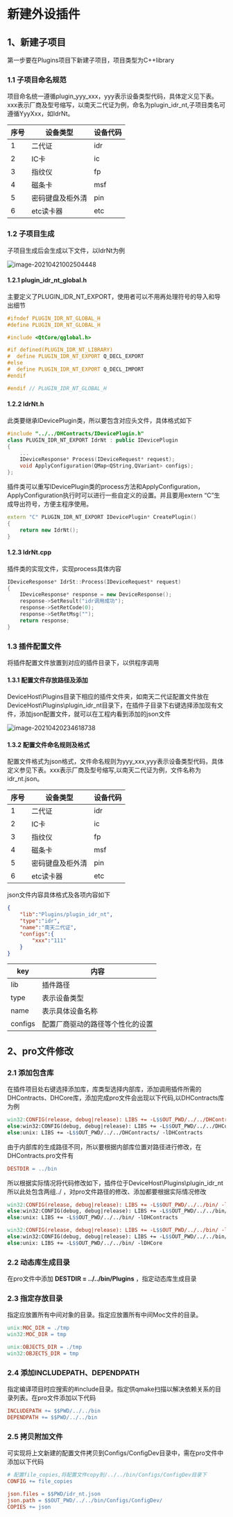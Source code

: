 # 新建外设插件

## 1、新建子项目

第一步要在Plugins项目下新建子项目，项目类型为C++library

### 1.1 子项目命名规范

项目命名统一遵循plugin_yyy_xxx，yyy表示设备类型代码，具体定义见下表。xxx表示厂商及型号缩写，以南天二代证为例，命名为plugin_idr_nt,子项目类名可遵循YyyXxx，如IdrNt。

| 序号 | 设备类型         | 设备代码 |
| ---- | ---------------- | -------- |
| 1    | 二代证           | idr      |
| 2    | IC卡             | ic       |
| 3    | 指纹仪           | fp       |
| 4    | 磁条卡           | msf      |
| 5    | 密码键盘及柜外清 | pin      |
| 6    | etc读卡器        | etc      |

### 1.2 子项目生成

子项目生成后会生成以下文件，以IdrNt为例

![image-20210421002504448](C:\Users\Lenovo\AppData\Roaming\Typora\typora-user-images\image-20210421002504448.png)

#### 1.2.1 plugin_idr_nt_global.h

主要定义了PLUGIN_IDR_NT_EXPORT，使用者可以不用再处理符号的导入和导出细节

``` c++
#ifndef PLUGIN_IDR_NT_GLOBAL_H
#define PLUGIN_IDR_NT_GLOBAL_H

#include <QtCore/qglobal.h>

#if defined(PLUGIN_IDR_NT_LIBRARY)
#  define PLUGIN_IDR_NT_EXPORT Q_DECL_EXPORT
#else
#  define PLUGIN_IDR_NT_EXPORT Q_DECL_IMPORT
#endif

#endif // PLUGIN_IDR_NT_GLOBAL_H

```

#### 1.2.2 IdrNt.h

此类要继承IDevicePlugin类，所以要包含对应头文件，具体格式如下

```c++
#include "../../DHContracts/IDevicePlugin.h"
class PLUGIN_IDR_NT_EXPORT IdrNt : public IDevicePlugin
{
	...
    IDeviceResponse* Process(IDeviceRequest* request);
    void ApplyConfiguration(QMap<QString,QVariant> configs);
};
```

插件类可以重写IDevicePlugin类的process方法和ApplyConfiguration，ApplyConfiguration执行时可以进行一些自定义的设置。并且要用extern “C”生成导出符号，方便主程序使用。

``` c++
extern "C" PLUGIN_IDR_NT_EXPORT IDevicePlugin* CreatePlugin()
{
    return new IdrNt();
}

```

#### 1.2.3 IdrNt.cpp

插件类的实现文件，实现process具体内容

``` c++
IDeviceResponse* IdrSt::Process(IDeviceRequest* request)
{
    IDeviceResponse* response = new DeviceResponse();
    response->SetResult("idr调用成功");
    response->SetRetCode(0);
    response->SetRetMsg("");
    return response;
}

```

### 1.3 插件配置文件

将插件配置文件放置到对应的插件目录下，以供程序调用

#### 1.3.1 配置文件存放路径及添加

DeviceHost\Plugins目录下相应的插件文件夹，如南天二代证配置文件放在DeviceHost\Plugins\plugin_idr_nt目录下，在插件子目录下右键选择添加现有文件，添加json配置文件，就可以在工程内看到添加的json文件

![image-20210420234618738](C:\Users\Lenovo\AppData\Roaming\Typora\typora-user-images\image-20210420234618738.png)

#### 1.3.2 配置文件命名规则及格式

配置文件格式为json格式，文件命名规则为yyy_xxx,yyy表示设备类型代码，具体定义参见下表。xxx表示厂商及型号缩写,以南天二代证为例，文件名称为idr_nt.json。

| 序号 | 设备类型         | 设备代码 |
| ---- | ---------------- | -------- |
| 1    | 二代证           | idr      |
| 2    | IC卡             | ic       |
| 3    | 指纹仪           | fp       |
| 4    | 磁条卡           | msf      |
| 5    | 密码键盘及柜外清 | pin      |
| 6    | etc读卡器        | etc      |

json文件内容具体格式及各项内容如下

```json
{
    "lib":"Plugins/plugin_idr_nt",
    "type":"idr",
    "name":"南天二代证",
    "configs":{
        "xxx":"111"
    }
}
```

| key     | 内容                             |
| ------- | -------------------------------- |
| lib     | 插件路径                         |
| type    | 表示设备类型                     |
| name    | 表示具体设备名称                 |
| configs | 配置厂商驱动的路径等个性化的设置 |

## 2、pro文件修改

### 2.1 添加包含库

在插件项目处右键选择添加库，库类型选择内部库，添加调用插件所需的DHContracts、DHCore库，添加完成pro文件会出现以下代码,以DHContracts库为例

```makefile
win32:CONFIG(release, debug|release): LIBS += -L$$OUT_PWD/../../DHContracts/release/ -lDHContracts
else:win32:CONFIG(debug, debug|release): LIBS += -L$$OUT_PWD/../../DHContracts/debug/ -lDHContracts
else:unix: LIBS += -L$$OUT_PWD/../../DHContracts/ -lDHContracts
```

由于内部库的生成路径不同，所以要根据内部库位置对路径进行修改，在DHContracts.pro文件有

```makefile
DESTDIR = ../bin
```

所以根据实际情况将代码修改如下，插件位于DeviceHost\Plugins\plugin_idr_nt所以此处包含两组../ ，对pro文件路径的修改、添加都要根据实际情况修改

```makefile
win32:CONFIG(release, debug|release): LIBS += -L$$OUT_PWD/../../bin/ -lDHContracts
else:win32:CONFIG(debug, debug|release): LIBS += -L$$OUT_PWD/../../bin/ -lDHContracts
else:unix: LIBS += -L$$OUT_PWD/../../bin/ -lDHContracts

win32:CONFIG(release, debug|release): LIBS += -L$$OUT_PWD/../../bin/ -lDHCore
else:win32:CONFIG(debug, debug|release): LIBS += -L$$OUT_PWD/../../bin/ -lDHCore
else:unix: LIBS += -L$$OUT_PWD/../../bin/ -lDHCore
```

### 2.2 动态库生成目录

在pro文件中添加 **DESTDIR = ../../bin/Plugins** ，指定动态库生成目录

### 2.3  指定存放目录

指定应放置所有中间对象的目录。指定应放置所有中间Moc文件的目录。

```makefile
unix:MOC_DIR = ./tmp
win32:MOC_DIR = tmp

unix:OBJECTS_DIR = ./tmp
win32:OBJECTS_DIR = tmp
```

### 2.4 添加INCLUDEPATH、DEPENDPATH

指定编译项目时应搜索的#include目录。指定供qmake扫描以解决依赖关系的目录列表。在pro文件添加以下代码

```makefile
INCLUDEPATH += $$PWD/../../bin
DEPENDPATH += $$PWD/../../bin
```

### 2.5 拷贝附加文件

可实现将上文新建的配置文件拷贝到Configs/ConfigDev目录中，需在pro文件中添加以下代码

``` makefile
# 配置file_copies,将配置文件copy到/../../bin/Configs/ConfigDev目录下
CONFIG += file_copies

json.files = $$PWD/idr_nt.json
json.path = $$OUT_PWD/../../bin/Configs/ConfigDev/
COPIES += json
```



